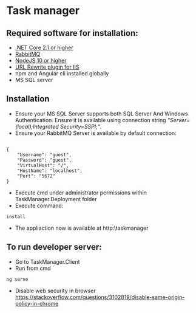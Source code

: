 # Task manager


## Required software for installation:

* [.NET Core 2.1 or higher](https://dotnet.microsoft.com/download)
* [RabbitMQ](https://www.rabbitmq.com/download.html)
* [NodeJS 10 or higher](https://nodejs.org/en/)
* [URL Rewrite plugin for IIS](https://www.iis.net/downloads/microsoft/url-rewrite)
* npm and Angular cli installed globally
* MS SQL server

## Installation

* Ensure your MS SQL Server supports both SQL Server And Windows Authentication. Ensure it is available using connection string *"Server=(local);Integrated Security=SSPI;"*.
* Ensure your RabbitMQ Server is available by default connection:

```

{
    "Username": "guest",
    "Password": "guest",
    "VirtualHost": "/",
    "HostName": "localhost",
    "Port": "5672"
}

```
* Execute cmd under administrator permissions within TaskManager.Deployment folder 
* Execute command:

```
install

```

* The appliaction now is available at http:\\taskmanager

## To run developer server:

* Go to TaskManager.Client
* Run from cmd
```
ng serve
```
* Disable web security in browser 
https://stackoverflow.com/questions/3102819/disable-same-origin-policy-in-chrome
